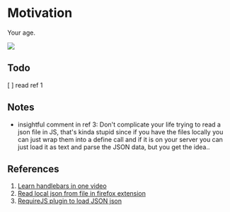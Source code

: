 Motivation
========

Your age.


![](screenshot.png)

## Todo

  [ ] read ref 1

## Notes

  * insightful comment in ref 3: Don't complicate your life trying to
    read a json file in JS, that's kinda stupid since if you have the
    files locally you can just wrap them into a define call and if it is
    on your server you can just load it as text and parse the JSON data,
    but you get the idea..

## References

 1. [Learn handlebars in one video](http://www.newthinktank.com/2015/10/learn-handlebars-one-video/)
 2. [Read local json from file in firefox extension](https://stackoverflow.com/questions/22268481/read-local-json-file-in-firefox-extension)
 3. [RequireJS plugin to load JSON json](https://gist.github.com/millermedeiros/1255010)
